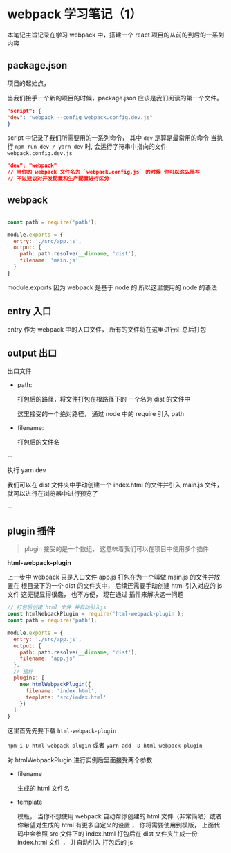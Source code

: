 # webpack 学习笔记（1）

本笔记主旨记录在学习 webpack 中，搭建一个 react 项目的从前的到后的一系列内容

## package.json

项目的起始点， 

当我们接手一个新的项目的时候，package.json 应该是我们阅读的第一个文件。

  ```json
"script": {
  "dev": "webpack --config webpack.config.dev.js"
}
  ```

script 中记录了我们所需要用的一系列命令， 其中 `dev` 是算是最常用的命令
当执行 `npm run dev / yarn dev` 时, 会运行字符串中指向的文件 `webpack.config.dev.js`

```json
"dev": "webpack"
// 当你的 webpack 文件名为 `webpack.config.js` 的时候 你可以这么简写
// 不过建议对开发配置和生产配置进行区分
```

## webpack 

```js

const path = require('path');

module.exports = {
  entry: './src/app.js',
  output: {
    path: path.resolve(__dirname, 'dist'),
    filename: 'main.js'
  }
}
```

module.exports  因为 webpack 是基于 node 的 所以这里使用的 node 的语法

## entry 入口

entry 作为 webpack 中的入口文件， 所有的文件将在这里进行汇总后打包

## output 出口

出口文件 

- path:  

  打包后的路径，将文件打包在根路径下的 一个名为 dist 的文件中

  这里接受的一个绝对路径， 通过 node 中的 require 引入 path 

- filename:

  打包后的文件名

--

执行  yarn dev 

我们可以在 dist 文件夹中手动创建一个 index.html 的文件并引入 main.js 文件， 就可以进行在浏览器中进行预览了

--

## plugin 插件

> plugin 接受的是一个数组， 这意味着我们可以在项目中使用多个插件

**html-webpack-plugin**

上一步中 webpack 只是入口文件 app.js 打包在为一个叫做 main.js 的文件并放置在 根目录下的一个 dist 的文件夹中， 后续还需要手动创建 html 引入对应的 js 文件 这无疑显得很蠢， 也不方便， 现在通过 插件来解决这一问题

```js
// 打包后创建 html 文件 并自动引入js 
const htmlWebpackPlugin = require('html-webpack-plugin');
const path = require('path');

module.exports = {
  entry: './src/app.js',
  output: {
    path: path.resolve(__dirname, 'dist'),
    filename: 'app.js'
  },
  // 插件
  plugins: [
    new htmlWebpackPlugin({
      filename: 'index.html',
      template: 'src/index.html'
    })
  ]
}
```

这里首先先要下载 `html-webpack-plugin`

` npm i-D html-webpack-plugin ` 或者 `yarn add -D html-webpack-plugin` 

对 htmlWebpackPlugin 进行实例后里面接受两个参数

- filename

  生成的 html 文件名

- template

  模版， 当你不想使用 webpack 自动帮你创建的 html 文件（非常简陋）或者你希望对生成的 html 有更多自定义的设置 ， 你将需要使用到模版， 上面代码中会参照 src 文件下的 index.html 打包后在 dist 文件夹生成一份 index.html 文件 ， 并自动引入 打包后的 js



